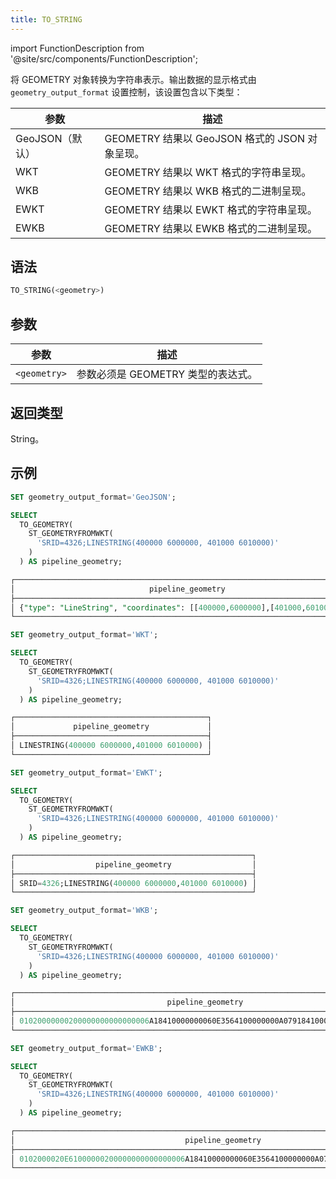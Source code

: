 ```yaml
---
title: TO_STRING
---
```

import FunctionDescription from '@site/src/components/FunctionDescription';

<FunctionDescription description="引入或更新于：v1.2.330"/>

将 GEOMETRY 对象转换为字符串表示。输出数据的显示格式由 `geometry_output_format` 设置控制，该设置包含以下类型：

| 参数 | 描述 |
|-------------------|------------------------------------------------------|
| GeoJSON（默认） | GEOMETRY 结果以 GeoJSON 格式的 JSON 对象呈现。 |
| WKT | GEOMETRY 结果以 WKT 格式的字符串呈现。 |
| WKB | GEOMETRY 结果以 WKB 格式的二进制呈现。 |
| EWKT | GEOMETRY 结果以 EWKT 格式的字符串呈现。 |
| EWKB | GEOMETRY 结果以 EWKB 格式的二进制呈现。 |

## 语法

```sql
TO_STRING(<geometry>)
```

## 参数

| 参数 | 描述 |
|--------------|------------------------------------------------------|
| `<geometry>` | 参数必须是 GEOMETRY 类型的表达式。 |

## 返回类型

String。

## 示例

```sql
SET geometry_output_format='GeoJSON';

SELECT
  TO_GEOMETRY(
    ST_GEOMETRYFROMWKT(
      'SRID=4326;LINESTRING(400000 6000000, 401000 6010000)'
    )
  ) AS pipeline_geometry;

┌────────────────────────────────────────────────────────────────────────────┐
│                              pipeline_geometry                             │
├────────────────────────────────────────────────────────────────────────────┤
│ {"type": "LineString", "coordinates": [[400000,6000000],[401000,6010000]]} │
└────────────────────────────────────────────────────────────────────────────┘

SET geometry_output_format='WKT';

SELECT
  TO_GEOMETRY(
    ST_GEOMETRYFROMWKT(
      'SRID=4326;LINESTRING(400000 6000000, 401000 6010000)'
    )
  ) AS pipeline_geometry;

┌───────────────────────────────────────────┐
│             pipeline_geometry             │
├───────────────────────────────────────────┤
│ LINESTRING(400000 6000000,401000 6010000) │
└───────────────────────────────────────────┘

SET geometry_output_format='EWKT';

SELECT
  TO_GEOMETRY(
    ST_GEOMETRYFROMWKT(
      'SRID=4326;LINESTRING(400000 6000000, 401000 6010000)'
    )
  ) AS pipeline_geometry;

┌─────────────────────────────────────────────────────┐
│                  pipeline_geometry                  │
├─────────────────────────────────────────────────────┤
│ SRID=4326;LINESTRING(400000 6000000,401000 6010000) │
└─────────────────────────────────────────────────────┘

SET geometry_output_format='WKB';

SELECT
  TO_GEOMETRY(
    ST_GEOMETRYFROMWKT(
      'SRID=4326;LINESTRING(400000 6000000, 401000 6010000)'
    )
  ) AS pipeline_geometry;

┌────────────────────────────────────────────────────────────────────────────────────┐
│                                  pipeline_geometry                                 │
├────────────────────────────────────────────────────────────────────────────────────┤
│ 01020000000200000000000000006A18410000000060E3564100000000A07918410000000024ED5641 │
└────────────────────────────────────────────────────────────────────────────────────┘

SET geometry_output_format='EWKB';

SELECT
  TO_GEOMETRY(
    ST_GEOMETRYFROMWKT(
      'SRID=4326;LINESTRING(400000 6000000, 401000 6010000)'
    )
  ) AS pipeline_geometry;

┌────────────────────────────────────────────────────────────────────────────────────────────┐
│                                      pipeline_geometry                                     │
├────────────────────────────────────────────────────────────────────────────────────────────┤
│ 0102000020E61000000200000000000000006A18410000000060E3564100000000A07918410000000024ED5641 │
└────────────────────────────────────────────────────────────────────────────────────────────┘
```